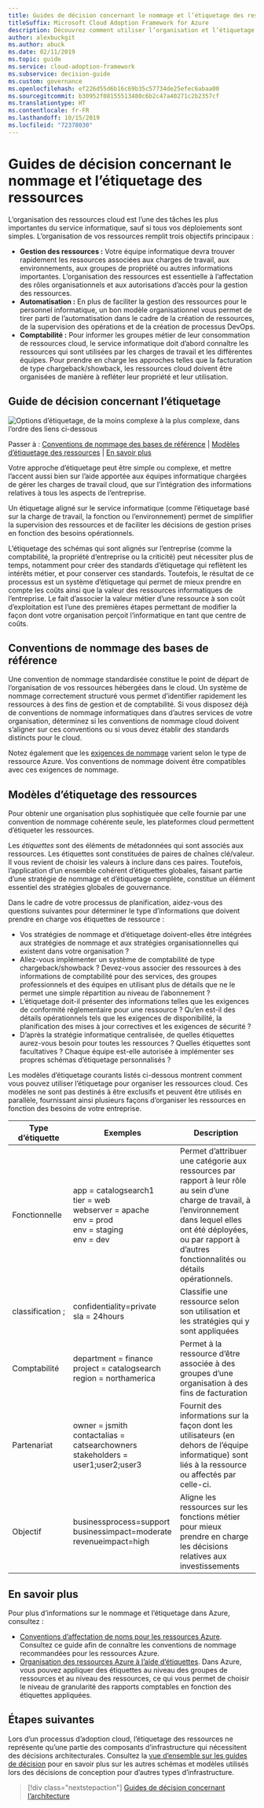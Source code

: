 ```yaml
---
title: Guides de décision concernant le nommage et l’étiquetage des ressources
titleSuffix: Microsoft Cloud Adoption Framework for Azure
description: Découvrez comment utiliser l’organisation et l’étiquetage des ressources comme un service principal lors des migrations vers Azure.
author: alexbuckgit
ms.author: abuck
ms.date: 02/11/2019
ms.topic: guide
ms.service: cloud-adoption-framework
ms.subservice: decision-guide
ms.custom: governance
ms.openlocfilehash: ef226d55d6b16c69b35c57734de25efec6abaa00
ms.sourcegitcommit: b30952f08155513480c6b2c47a40271c2b2357cf
ms.translationtype: HT
ms.contentlocale: fr-FR
ms.lasthandoff: 10/15/2019
ms.locfileid: "72378030"
---
```

# <a name="resource-naming-and-tagging-decision-guide"></a>Guides de décision concernant le nommage et l’étiquetage des ressources

L’organisation des ressources cloud est l’une des tâches les plus importantes du service informatique, sauf si tous vos déploiements sont simples. L’organisation de vos ressources remplit trois objectifs principaux :

- **Gestion des ressources :** Votre équipe informatique devra trouver rapidement les ressources associées aux charges de travail, aux environnements, aux groupes de propriété ou autres informations importantes. L’organisation des ressources est essentielle à l’affectation des rôles organisationnels et aux autorisations d’accès pour la gestion des ressources.
- **Automatisation :** En plus de faciliter la gestion des ressources pour le personnel informatique, un bon modèle organisationnel vous permet de tirer parti de l’automatisation dans le cadre de la création de ressources, de la supervision des opérations et de la création de processus DevOps.
- **Comptabilité :** Pour informer les groupes métier de leur consommation de ressources cloud, le service informatique doit d’abord connaître les ressources qui sont utilisées par les charges de travail et les différentes équipes. Pour prendre en charge les approches telles que la facturation de type chargeback/showback, les ressources cloud doivent être organisées de manière à refléter leur propriété et leur utilisation.

## <a name="tagging-decision-guide"></a>Guide de décision concernant l’étiquetage

![Options d’étiquetage, de la moins complexe à la plus complexe, dans l’ordre des liens ci-dessous](../../_images/decision-guides/decision-guide-resource-tagging.png)

Passer à : [Conventions de nommage des bases de référence](#baseline-naming-conventions) | [Modèles d’étiquetage des ressources](#resource-tagging-patterns) | [En savoir plus](#learn-more)

Votre approche d’étiquetage peut être simple ou complexe, et mettre l’accent aussi bien sur l’aide apportée aux équipes informatique chargées de gérer les charges de travail cloud, que sur l’intégration des informations relatives à tous les aspects de l’entreprise.

Un étiquetage aligné sur le service informatique (comme l’étiquetage basé sur la charge de travail, la fonction ou l’environnement) permet de simplifier la supervision des ressources et de faciliter les décisions de gestion prises en fonction des besoins opérationnels.

L’étiquetage des schémas qui sont alignés sur l’entreprise (comme la comptabilité, la propriété d’entreprise ou la criticité) peut nécessiter plus de temps, notamment pour créer des standards d’étiquetage qui reflètent les intérêts métier, et pour conserver ces standards. Toutefois, le résultat de ce processus est un système d’étiquetage qui permet de mieux prendre en compte les coûts ainsi que la valeur des ressources informatiques de l’entreprise. Le fait d’associer la valeur métier d’une ressource à son coût d’exploitation est l’une des premières étapes permettant de modifier la façon dont votre organisation perçoit l’informatique en tant que centre de coûts.

## <a name="baseline-naming-conventions"></a>Conventions de nommage des bases de référence

Une convention de nommage standardisée constitue le point de départ de l’organisation de vos ressources hébergées dans le cloud. Un système de nommage correctement structuré vous permet d’identifier rapidement les ressources à des fins de gestion et de comptabilité. Si vous disposez déjà de conventions de nommage informatiques dans d’autres services de votre organisation, déterminez si les conventions de nommage cloud doivent s’aligner sur ces conventions ou si vous devez établir des standards distincts pour le cloud.

Notez également que les [exigences de nommage](../../ready/considerations/naming-and-tagging.md) varient selon le type de ressource Azure. Vos conventions de nommage doivent être compatibles avec ces exigences de nommage.

## <a name="resource-tagging-patterns"></a>Modèles d’étiquetage des ressources

Pour obtenir une organisation plus sophistiquée que celle fournie par une convention de nommage cohérente seule, les plateformes cloud permettent d’étiqueter les ressources.

Les *étiquettes* sont des éléments de métadonnées qui sont associés aux ressources. Les étiquettes sont constituées de paires de chaînes clé/valeur. Il vous revient de choisir les valeurs à inclure dans ces paires. Toutefois, l’application d’un ensemble cohérent d’étiquettes globales, faisant partie d’une stratégie de nommage et d’étiquetage complète, constitue un élément essentiel des stratégies globales de gouvernance.

Dans le cadre de votre processus de planification, aidez-vous des questions suivantes pour déterminer le type d’informations que doivent prendre en charge vos étiquettes de ressource :

- Vos stratégies de nommage et d’étiquetage doivent-elles être intégrées aux stratégies de nommage et aux stratégies organisationnelles qui existent dans votre organisation ?
- Allez-vous implémenter un système de comptabilité de type chargeback/showback ? Devez-vous associer des ressources à des informations de comptabilité pour des services, des groupes professionnels et des équipes en utilisant plus de détails que ne le permet une simple répartition au niveau de l’abonnement ?
- L’étiquetage doit-il présenter des informations telles que les exigences de conformité réglementaire pour une ressource ? Qu’en est-il des détails opérationnels tels que les exigences de disponibilité, la planification des mises à jour correctives et les exigences de sécurité ?
- D’après la stratégie informatique centralisée, de quelles étiquettes aurez-vous besoin pour toutes les ressources ? Quelles étiquettes sont facultatives ? Chaque équipe est-elle autorisée à implémenter ses propres schémas d’étiquetage personnalisés ?

Les modèles d’étiquetage courants listés ci-dessous montrent comment vous pouvez utiliser l’étiquetage pour organiser les ressources cloud. Ces modèles ne sont pas destinés à être exclusifs et peuvent être utilisés en parallèle, fournissant ainsi plusieurs façons d’organiser les ressources en fonction des besoins de votre entreprise.

<!-- markdownlint-disable MD033 -->

| Type d’étiquette | Exemples | Description |
|-----|-----|-----|
| Fonctionnelle            | app = catalogsearch1 <br/>tier = web <br/>webserver = apache<br/>env = prod <br/>env = staging <br/>env = dev                 | Permet d’attribuer une catégorie aux ressources par rapport à leur rôle au sein d’une charge de travail, à l’environnement dans lequel elles ont été déployées, ou par rapport à d’autres fonctionnalités ou détails opérationnels.                                 |
| classification ;        | confidentiality=private<br/>sla = 24hours                                 | Classifie une ressource selon son utilisation et les stratégies qui y sont appliquées                               |
| Comptabilité            | department = finance <br/>project = catalogsearch <br/>region = northamerica | Permet à la ressource d’être associée à des groupes d’une organisation à des fins de facturation |
| Partenariat           | owner = jsmith <br/>contactalias = catsearchowners<br/>stakeholders = user1;user2;user3<br/>                       | Fournit des informations sur la façon dont les utilisateurs (en dehors de l’équipe informatique) sont liés à la ressource ou affectés par celle-ci.                      |
| Objectif               | businessprocess=support<br/>businessimpact=moderate<br/>revenueimpact=high   | Aligne les ressources sur les fonctions métier pour mieux prendre en charge les décisions relatives aux investissements  |

<!-- markdownlint-enable MD033 -->

## <a name="learn-more"></a>En savoir plus

Pour plus d’informations sur le nommage et l’étiquetage dans Azure, consultez :

- [Conventions d’affectation de noms pour les ressources Azure](https://docs.microsoft.com/azure/architecture/best-practices/naming-conventions). Consultez ce guide afin de connaître les conventions de nommage recommandées pour les ressources Azure.
- [Organisation des ressources Azure à l’aide d’étiquettes](https://docs.microsoft.com/azure/azure-resource-manager/resource-group-using-tags?toc=/azure/billing/TOC.json). Dans Azure, vous pouvez appliquer des étiquettes au niveau des groupes de ressources et au niveau des ressources, ce qui vous permet de choisir le niveau de granularité des rapports comptables en fonction des étiquettes appliquées.

## <a name="next-steps"></a>Étapes suivantes

Lors d’un processus d’adoption cloud, l’étiquetage des ressources ne représente qu’une partie des composants d’infrastructure qui nécessitent des décisions architecturales. Consultez la [vue d’ensemble sur les guides de décision](../index.md) pour en savoir plus sur les autres schémas et modèles utilisés lors des décisions de conception pour d’autres types d’infrastructure.

> [!div class="nextstepaction"]
> [Guides de décision concernant l’architecture](../index.md)
